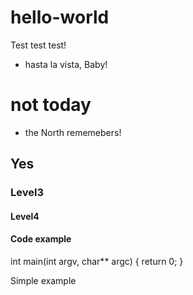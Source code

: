 # hello-world
Test test test!

* hasta la vista, Baby!
# not today
* the North rememebers!
## Yes
### Level3
#### Level4
#### Code example

  int main(int argv, char** argc) {
    return 0;
  }
  
Simple example
